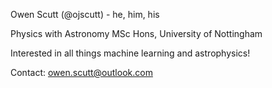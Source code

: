 Owen Scutt (@ojscutt) - he, him, his

Physics with Astronomy MSc Hons, University of Nottingham

Interested in all things machine learning and astrophysics!

Contact: owen.scutt@outlook.com

<!---
ojscutt/ojscutt is a ✨ special ✨ repository because its `README.md` (this file) appears on your GitHub profile.
You can click the Preview link to take a look at your changes.
--->
